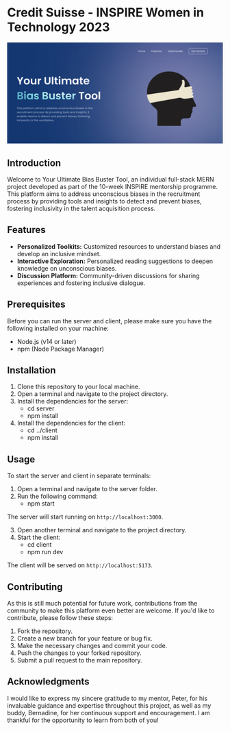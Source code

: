 # Credit Suisse - INSPIRE Women in Technology 2023

![Sneak Peek](./client/src/assets/demo.png)

## Introduction

Welcome to Your Ultimate Bias Buster Tool, an individual full-stack MERN project developed as part of the 10-week INSPIRE mentorship programme. This platform aims to address unconscious biases in the recruitment process by providing tools and insights to detect and prevent biases, fostering inclusivity in the talent acquisition process.

## Features

- **Personalized Toolkits:** Customized resources to understand biases and develop an inclusive mindset.
- **Interactive Exploration:** Personalized reading suggestions to deepen knowledge on unconscious biases.
- **Discussion Platform:** Community-driven discussions for sharing experiences and fostering inclusive dialogue.

## Prerequisites

Before you can run the server and client, please make sure you have the following installed on your machine:

- Node.js (v14 or later)
- npm (Node Package Manager)

## Installation

1. Clone this repository to your local machine.
2. Open a terminal and navigate to the project directory.
3. Install the dependencies for the server:
    - cd server
    - npm install
4. Install the dependencies for the client:
    - cd ../client
    - npm install


## Usage

To start the server and client in separate terminals:

1. Open a terminal and navigate to the server folder.
2. Run the following command:
    - npm start

The server will start running on `http://localhost:3000`.

3. Open another terminal and navigate to the project directory.
4. Start the client:
    - cd client
    - npm run dev

The client will be served on `http://localhost:5173`.

## Contributing

As this is still much potential for future work, contributions from the community to make this platform even better are welcome. If you'd like to contribute, please follow these steps:

1. Fork the repository.
2. Create a new branch for your feature or bug fix.
3. Make the necessary changes and commit your code.
4. Push the changes to your forked repository.
5. Submit a pull request to the main repository.

## Acknowledgments

I would like to express my sincere gratitude to my mentor, Peter, for his invaluable guidance and expertise throughout this project, as well as my buddy, Bernadine, for her continuous support and encouragement. I am thankful for the opportunity to learn from both of you!

